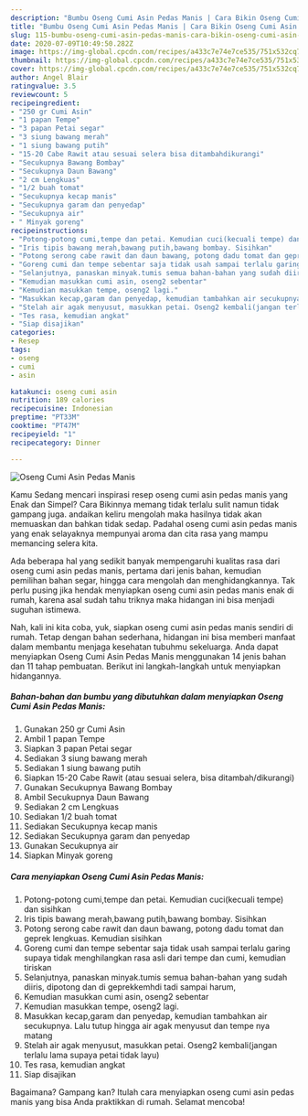 ```yaml
---
description: "Bumbu Oseng Cumi Asin Pedas Manis | Cara Bikin Oseng Cumi Asin Pedas Manis Yang Mudah Dan Praktis"
title: "Bumbu Oseng Cumi Asin Pedas Manis | Cara Bikin Oseng Cumi Asin Pedas Manis Yang Mudah Dan Praktis"
slug: 115-bumbu-oseng-cumi-asin-pedas-manis-cara-bikin-oseng-cumi-asin-pedas-manis-yang-mudah-dan-praktis
date: 2020-07-09T10:49:50.282Z
image: https://img-global.cpcdn.com/recipes/a433c7e74e7ce535/751x532cq70/oseng-cumi-asin-pedas-manis-foto-resep-utama.jpg
thumbnail: https://img-global.cpcdn.com/recipes/a433c7e74e7ce535/751x532cq70/oseng-cumi-asin-pedas-manis-foto-resep-utama.jpg
cover: https://img-global.cpcdn.com/recipes/a433c7e74e7ce535/751x532cq70/oseng-cumi-asin-pedas-manis-foto-resep-utama.jpg
author: Angel Blair
ratingvalue: 3.5
reviewcount: 5
recipeingredient:
- "250 gr Cumi Asin"
- "1 papan Tempe"
- "3 papan Petai segar"
- "3 siung bawang merah"
- "1 siung bawang putih"
- "15-20 Cabe Rawit atau sesuai selera bisa ditambahdikurangi"
- "Secukupnya Bawang Bombay"
- "Secukupnya Daun Bawang"
- "2 cm Lengkuas"
- "1/2 buah tomat"
- "Secukupnya kecap manis"
- "Secukupnya garam dan penyedap"
- "Secukupnya air"
- " Minyak goreng"
recipeinstructions:
- "Potong-potong cumi,tempe dan petai. Kemudian cuci(kecuali tempe) dan sisihkan"
- "Iris tipis bawang merah,bawang putih,bawang bombay. Sisihkan"
- "Potong serong cabe rawit dan daun bawang, potong dadu tomat dan geprek lengkuas. Kemudian sisihkan"
- "Goreng cumi dan tempe sebentar saja tidak usah sampai terlalu garing supaya tidak menghilangkan rasa asli dari tempe dan cumi, kemudian tiriskan"
- "Selanjutnya, panaskan minyak.tumis semua bahan-bahan yang sudah diiris, dipotong dan di geprekkemhdi tadi sampai harum,"
- "Kemudian masukkan cumi asin, oseng2 sebentar"
- "Kemudian masukkan tempe, oseng2 lagi."
- "Masukkan kecap,garam dan penyedap, kemudian tambahkan air secukupnya. Lalu tutup hingga air agak menyusut dan tempe nya matang"
- "Stelah air agak menyusut, masukkan petai. Oseng2 kembali(jangan terlalu lama supaya petai tidak layu)"
- "Tes rasa, kemudian angkat"
- "Siap disajikan"
categories:
- Resep
tags:
- oseng
- cumi
- asin

katakunci: oseng cumi asin 
nutrition: 189 calories
recipecuisine: Indonesian
preptime: "PT33M"
cooktime: "PT47M"
recipeyield: "1"
recipecategory: Dinner

---
```



![Oseng Cumi Asin Pedas Manis](https://img-global.cpcdn.com/recipes/a433c7e74e7ce535/751x532cq70/oseng-cumi-asin-pedas-manis-foto-resep-utama.jpg)

Kamu Sedang mencari inspirasi resep oseng cumi asin pedas manis yang Enak dan Simpel? Cara Bikinnya memang tidak terlalu sulit namun tidak gampang juga. andaikan keliru mengolah maka hasilnya tidak akan memuaskan dan bahkan tidak sedap. Padahal oseng cumi asin pedas manis yang enak selayaknya mempunyai aroma dan cita rasa yang mampu memancing selera kita.

Ada beberapa hal yang sedikit banyak mempengaruhi kualitas rasa dari oseng cumi asin pedas manis, pertama dari jenis bahan, kemudian pemilihan bahan segar, hingga cara mengolah dan menghidangkannya. Tak perlu pusing jika hendak menyiapkan oseng cumi asin pedas manis enak di rumah, karena asal sudah tahu triknya maka hidangan ini bisa menjadi suguhan istimewa.




Nah, kali ini kita coba, yuk, siapkan oseng cumi asin pedas manis sendiri di rumah. Tetap dengan bahan sederhana, hidangan ini bisa memberi manfaat dalam membantu menjaga kesehatan tubuhmu sekeluarga. Anda dapat menyiapkan Oseng Cumi Asin Pedas Manis menggunakan 14 jenis bahan dan 11 tahap pembuatan. Berikut ini langkah-langkah untuk menyiapkan hidangannya.

<!--inarticleads1-->

##### Bahan-bahan dan bumbu yang dibutuhkan dalam menyiapkan Oseng Cumi Asin Pedas Manis:

1. Gunakan 250 gr Cumi Asin
1. Ambil 1 papan Tempe
1. Siapkan 3 papan Petai segar
1. Sediakan 3 siung bawang merah
1. Sediakan 1 siung bawang putih
1. Siapkan 15-20 Cabe Rawit (atau sesuai selera, bisa ditambah/dikurangi)
1. Gunakan Secukupnya Bawang Bombay
1. Ambil Secukupnya Daun Bawang
1. Sediakan 2 cm Lengkuas
1. Sediakan 1/2 buah tomat
1. Sediakan Secukupnya kecap manis
1. Sediakan Secukupnya garam dan penyedap
1. Gunakan Secukupnya air
1. Siapkan  Minyak goreng




<!--inarticleads2-->

##### Cara menyiapkan Oseng Cumi Asin Pedas Manis:

1. Potong-potong cumi,tempe dan petai. Kemudian cuci(kecuali tempe) dan sisihkan
1. Iris tipis bawang merah,bawang putih,bawang bombay. Sisihkan
1. Potong serong cabe rawit dan daun bawang, potong dadu tomat dan geprek lengkuas. Kemudian sisihkan
1. Goreng cumi dan tempe sebentar saja tidak usah sampai terlalu garing supaya tidak menghilangkan rasa asli dari tempe dan cumi, kemudian tiriskan
1. Selanjutnya, panaskan minyak.tumis semua bahan-bahan yang sudah diiris, dipotong dan di geprekkemhdi tadi sampai harum,
1. Kemudian masukkan cumi asin, oseng2 sebentar
1. Kemudian masukkan tempe, oseng2 lagi.
1. Masukkan kecap,garam dan penyedap, kemudian tambahkan air secukupnya. Lalu tutup hingga air agak menyusut dan tempe nya matang
1. Stelah air agak menyusut, masukkan petai. Oseng2 kembali(jangan terlalu lama supaya petai tidak layu)
1. Tes rasa, kemudian angkat
1. Siap disajikan




Bagaimana? Gampang kan? Itulah cara menyiapkan oseng cumi asin pedas manis yang bisa Anda praktikkan di rumah. Selamat mencoba!
